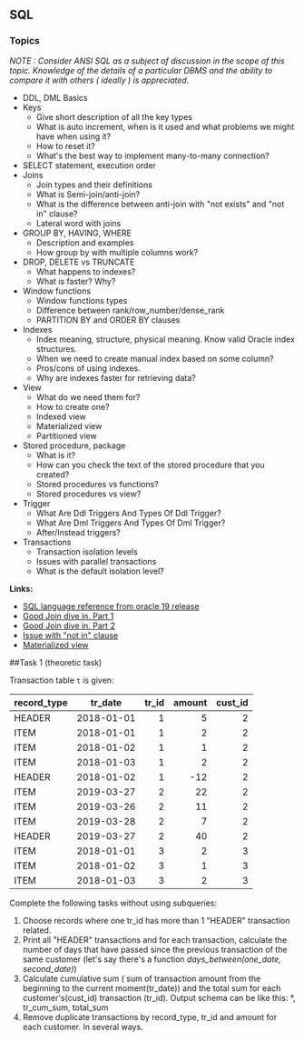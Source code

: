## SQL

### Topics

_NOTE : Consider ANSI SQL as a subject of discussion in the scope of this topic. 
Knowledge of the details of a particular DBMS and the ability to compare it with others ( ideally ) is appreciated._

- DDL, DML Basics
- Keys
    - Give short description of all the key types
    - What is auto increment, when is it used and what problems we might have when using it?
    - How to reset it?
    - What's the best way to implement many-to-many connection?
- SELECT statement, execution order
- Joins
    - Join types and their definitions
    - What is Semi-join/anti-join?
    - What is the difference between anti-join with "not exists" and "not in" clause?
    - Lateral word with joins
- GROUP BY, HAVING, WHERE
    - Description and examples
    - How group by with multiple columns work?
- DROP, DELETE vs TRUNCATE
    - What happens to indexes?
    - What is faster? Why?
- Window functions
    - Window functions types 
    - Difference between rank/row_number/dense_rank
    - PARTITION BY and ORDER BY clauses 
- Indexes
    - Index meaning, structure, physical meaning. Know valid Oracle index structures.
    - When we need to create manual index based on some column?
    - Pros/cons of using indexes.
    - Why are indexes faster for retrieving data?
- View
    - What do we need them for?
    - How to create one?
    - Indexed view
    - Materialized view
    - Partitioned view
- Stored procedure, package
    - What is it?
    - How can you check the text of the stored procedure that you created?
    - Stored procedures vs functions?
    - Stored procedures vs view?
- Trigger
    - What Are Ddl Triggers And Types Of Ddl Trigger?
    - What Are Dml Triggers And Types Of Dml Trigger?
    - After/Instead triggers?
- Transactions
    - Transaction isolation levels
    - Issues with parallel transactions
    - What is the default isolation level?
    
__Links:__ 
- [SQL language reference from oracle 19 release](https://docs.oracle.com/en/database/oracle/oracle-database/19/sqlrf/sql-language-reference.pdf)
- [Good Join dive in. Part 1](http://datareview.info/article/8-sposobov-obedineniya-join-tablic-v-sql-chast-1/)
- [Good Join dive in. Part 2](http://datareview.info/article/8-sposobov-obedineniya-join-tablic-v-sql-chast-2/)
- [Issue with "not in" clause](http://daleburnett.com/2011/10/the-danger-of-not-in-or-you-keep-using-that-word-i-do-not-think-it-means-what-you-think-it-means/)
- [Materialized view](https://oracle-base.com/articles/misc/materialized-views)
    
##Task 1 (theoretic task)

Transaction table `t` is given:

| record_type | tr_date    | tr_id | amount | cust_id |
| ----------- | ---------- | ----: | -----: | ------: |
| HEADER      | 2018-01-01 | 1     |   5	| 2       |
| ITEM        | 2018-01-01 | 1     |   2	| 2       |
| ITEM        | 2018-01-02 | 1     |   1	| 2       |
| ITEM        | 2018-01-03 | 1     |   2	| 2       |
| HEADER      | 2018-01-02 | 1     | -12	| 2       |
| ITEM        | 2019-03-27 | 2     |  22	| 2       |
| ITEM        | 2019-03-26 | 2     |  11	| 2       |
| ITEM        | 2019-03-28 | 2     |   7	| 2       |
| HEADER      | 2019-03-27 | 2     |  40	| 2       |
| ITEM        | 2018-01-01 | 3     |   2	| 3       |
| ITEM        | 2018-01-02 | 3     |   1	| 3       |
| ITEM        | 2018-01-03 | 3     |   2	| 3       |

Complete the following tasks without using subqueries:
1) Choose records where one tr_id has more than 1 "HEADER" transaction related.
2) Print all "HEADER" transactions and for each transaction, calculate the number of days that have passed since the previous transaction of the same customer (let's say there's a function *days_between(one_date, second_date)*)
3) Calculate cumulative sum ( sum of transaction amount from the beginning to the current moment(tr_date)) and the total sum for each customer's(cust_id) transaction (tr_id). Output schema can be like this: *, tr_cum_sum, total_sum
4) Remove duplicate transactions by record_type, tr_id and amount for each customer. In several ways.